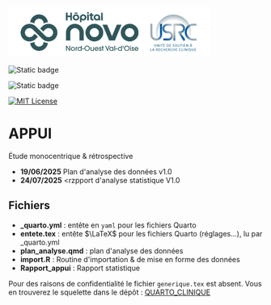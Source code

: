 
![USRC](novo_usrc.png)

<!-- badges: start -->

![Static badge](https://img.shields.io/badge/PAS-terminé-green)

![Static badge](https://img.shields.io/badge/rapport-attente-red)

[![MIT License](https://img.shields.io/badge/License-MIT-green.svg)](https://choosealicense.com/licenses/mit/)

<!-- badges: end -->


# APPUI

Étude monocentrique & rétrospective


- **19/06/2025** Plan d'analyse des données v1.0
- **24/07/2025** <rzpport d'analyse statistique V1.0

## Fichiers

- **_quarto.yml** : entête en `yaml` pour les fichiers Quarto
- **entete.tex** : entête $\LaTeX$ pour les fichiers Quarto (réglages...), lu par _quarto.yml
- **plan_analyse.qmd** : plan d'analyse des données
- **import.R** : Routine d'importation & de mise en forme des données
- **Rapport_appui** : Rapport statistique 



Pour des raisons de confidentialité le fichier `generique.tex` est absent. Vous en trouverez le squelette dans le dépôt : [QUARTO_CLINIQUE](https://github.com/philippemichel/quarto_clinique.git)

